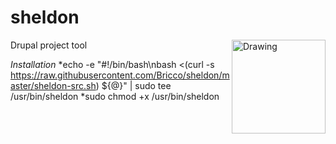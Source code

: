 
sheldon
=======

<img src="http://static.tumblr.com/c113d01a158794b10e90edc31fd1970a/aqbhuu2/v9Bmq5ms7/tumblr_static_sheldon_cooper_by_parkerjademerce-d3fra09.png" alt="Drawing" width="150" align="right"/>
Drupal project tool

*Installation*
*echo -e "#!/bin/bash\nbash <(curl -s https://raw.githubusercontent.com/Bricco/sheldon/master/sheldon-src.sh) ${@}" | sudo tee /usr/bin/sheldon
*sudo chmod +x /usr/bin/sheldon

